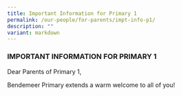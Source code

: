 ```yaml
---
title: Important Information for Primary 1
permalink: /our-people/for-parents/impt-info-p1/
description: ""
variant: markdown
---
```

### IMPORTANT INFORMATION FOR PRIMARY 1

Dear Parents of Primary 1, 

Bendemeer Primary extends a warm welcome to all of you! 

